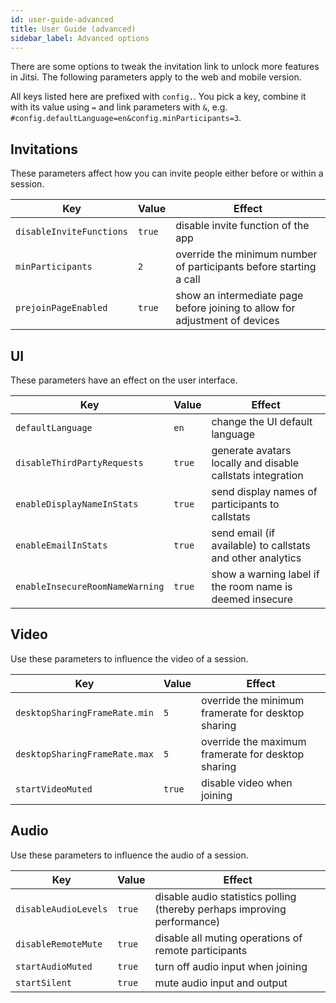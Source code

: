 ```yaml
---
id: user-guide-advanced
title: User Guide (advanced)
sidebar_label: Advanced options
---
```


There are some options to tweak the invitation link to unlock more features in
Jitsi. The following parameters apply to the web and mobile version.

All keys listed here are prefixed with `config.`.
You pick a key, combine it with its value using `=` and link parameters
with `&`, e.g. `#config.defaultLanguage=en&config.minParticipants=3`.

<!--
  See also for implementation:
  https://github.com/jitsi/jitsi-meet/blob/b0188a71841c966122c3cce8c7023b7de8e32a82/config.js
  https://github.com/jitsi/jitsi-meet/blob/b0188a71841c966122c3cce8c7023b7de8e32a82/react/features/base/config/configWhitelist.js
  https://github.com/jitsi/jitsi-meet/blob/b0188a71841c966122c3cce8c7023b7de8e32a82/react/features/base/config/functions.any.js#L70
-->

## Invitations

These parameters affect how you can invite people either before or within a session.

Key                             | Value  | Effect
------------------------------- | ------ | -----------------------------------
`disableInviteFunctions`        | `true` | disable invite function of the app
`minParticipants`               | `2`    | override the minimum number of participants before starting a call
`prejoinPageEnabled`            | `true` | show an intermediate page before joining to allow for adjustment of devices

## UI

These parameters have an effect on the user interface.

Key                             | Value  | Effect
------------------------------- | ------ | -----------------------------------
`defaultLanguage`               | `en`   | change the UI default language
`disableThirdPartyRequests`     | `true` | generate avatars locally and disable callstats integration
`enableDisplayNameInStats`      | `true` | send display names of participants to callstats
`enableEmailInStats`            | `true` | send email (if available) to callstats and other analytics
`enableInsecureRoomNameWarning` | `true` | show a warning label if the room name is deemed insecure

## Video

Use these parameters to influence the video of a session.

Key                             | Value  | Effect
------------------------------- | ------ | -----------------------------------
`desktopSharingFrameRate.min`   | `5`    | override the minimum framerate for desktop sharing
`desktopSharingFrameRate.max`   | `5`    | override the maximum framerate for desktop sharing
`startVideoMuted`               | `true` | disable video when joining

## Audio

Use these parameters to influence the audio of a session.

Key                             | Value  | Effect
------------------------------- | ------ | -----------------------------------
`disableAudioLevels`            | `true` | disable audio statistics polling (thereby perhaps improving performance)
`disableRemoteMute`             | `true` | disable all muting operations of remote participants
`startAudioMuted`               | `true` | turn off audio input when joining
`startSilent`                   | `true` | mute audio input and output
